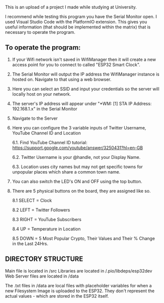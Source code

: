 This is an upload of a project I made while studying at University.

I recommend while testing this program you have the Serial Monitor open. I used Visual Studio Code with the PlatformIO extension.
This gives you useful information (that should be implemented within the matrix) that is necessary to operate the program.

## To operate the program:

1. If your Wifi network isn't saved in WifiManager then it will create a new access point for you to connect to called "ESP32 Smart Clock".

2. The Serial Monitor will output the IP address the WifiManager instance is hosted on. Navigate to that using a web browser.

3. Here you can select an SSID and input your credentials so the server will locally host on your network.

4. The server's IP address will appear under "\*WM: [1] STA IP Address: 192.168.1.x" in the Serial Monitor

5. Navigate to the Server

6. Here you can configure the 3 variable inputs of Twitter Username, YouTube Channel ID and Location

   6.1. Find YouTube Channel ID tutorial: https://support.google.com/youtube/answer/3250431?hl=en-GB

   6.2. Twitter Username is your @handle, not your Display Name.

   6.3. Location uses city names but may not get specific towns for unpopular places which share a common town name.

7. You can also switch the LED's ON and OFF using the top button.

8. There are 5 physical buttons on the board, they are assigned like so.

   8.1 SELECT = Clock

   8.2 LEFT = Twitter Followers

   8.3 RIGHT = YouTube Subscribers

   8.4 UP = Temperature in Location

   8.5 DOWN = 5 Most Popular Crypto, Their Values and Their % Change in the Last 24Hrs.

## DIRECTORY STRUCTURE

Main file is located in /src
Libraries are located in /.pio/libdeps/esp32dev
Web Server files are located in /data

The .txt files in /data are local files with placeholder variables for when a new Filesystem Image is uploaded to the ESP32.
They don't represent the actual values - which are stored in the ESP32 itself.
